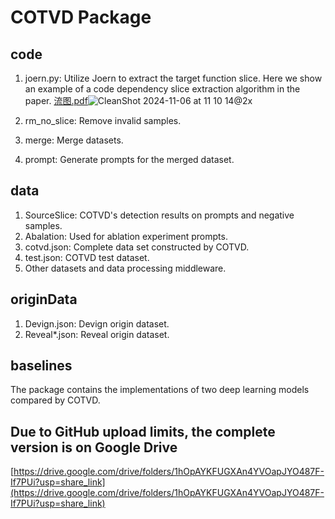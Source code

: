 # COTVD Package

## code

1. joern.py: Utilize Joern to extract the target function slice. Here we show an example of a code dependency slice extraction algorithm in the paper. [流图.pdf](https://github.com/user-attachments/files/17641179/default.pdf)![CleanShot 2024-11-06 at 11 10 14@2x](https://github.com/user-attachments/assets/8c912ee8-26ad-41e5-bc9c-0767339260c0)

2. rm_no_slice: Remove invalid samples.
3. merge: Merge datasets.
4. prompt: Generate prompts for the merged dataset.

## data

1. SourceSlice: COTVD's detection results on prompts and negative samples.
2. Abalation: Used for ablation experiment prompts.
3. cotvd.json: Complete data set constructed by COTVD.
4. test.json: COTVD test dataset.
5. Other datasets and data processing middleware.

## originData

1. Devign.json: Devign origin dataset.
2. Reveal\*.json: Reveal origin dataset.

## baselines

The package contains the implementations of two deep learning models compared by COTVD.

## Due to GitHub upload limits, the complete version is on Google Drive
[https://drive.google.com/drive/folders/1hOpAYKFUGXAn4YVOapJYO487F-If7PUi?usp=share_link](https://drive.google.com/drive/folders/1hOpAYKFUGXAn4YVOapJYO487F-If7PUi?usp=share_link)
